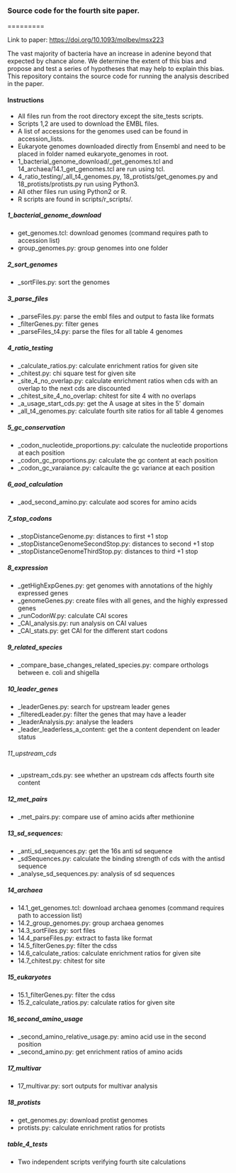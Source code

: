 ### Source code for the fourth site paper.
=========

Link to paper: https://doi.org/10.1093/molbev/msx223

The vast majority of bacteria have an increase in adenine beyond that expected by chance alone. We determine the extent of this bias and propose and test a series of hypotheses that may help to explain this bias. This repository contains the source code for running the analysis described in the paper.

#### Instructions

* All files run from the root directory except the site_tests scripts.
* Scripts 1,2 are used to download the EMBL files.
* A list of accessions for the genomes used can be found in accession_lists.
* Eukaryote genomes downloaded directly from Ensembl and need to be placed in folder named eukaryote_genomes in root.
* 1_bacterial_genome_download/_get_genomes.tcl and 14_archaea/14.1_get_genomes.tcl are run using tcl.
* 4_ratio_testing/_all_t4_genomes.py, 18_protists/get_genomes.py and 18_protists/protists.py run using Python3.
* All other files run using Python2 or R.
* R scripts are found in scripts/r_scripts/.

##### 1_bacterial_genome_download
* get_genomes.tcl: download genomes (command requires path to accession list)
* group_genomes.py: group genomes into one folder

##### 2_sort_genomes
* _sortFiles.py: sort the genomes

##### 3_parse_files
* _parseFiles.py: parse the embl files and output to fasta like formats
* _filterGenes.py: filter genes
* _parseFiles_t4.py: parse the files for all table 4 genomes

##### 4_ratio_testing
* _calculate_ratios.py: calculate enrichment ratios for given site
* _chitest.py: chi square test for given site
* _site_4_no_overlap.py: calculate enrichment ratios when cds with an overlap to the next cds are discounted
* _chitest_site_4_no_overlap: chitest for site 4 with no overlaps
* _a_usage_start_cds.py: get the A usage at sites in the 5' domain
* _all_t4_genomes.py: calculate fourth site ratios for all table 4 genomes

##### 5_gc_conservation
* _codon_nucleotide_proportions.py: calculate the nucleotide proportions at each position
* _codon_gc_proportions.py: calculate the gc content at each position
* _codon_gc_varaiance.py: calcaulte the gc variance at each position

##### 6_aod_calculation
* _aod_second_amino.py: calculate aod scores for amino acids

##### 7_stop_codons
* _stopDistanceGenome.py: distances to first +1 stop
* _stopDistanceGenomeSecondStop.py: distances to second +1 stop
* _stopDistanceGenomeThirdStop.py: distances to third +1 stop

##### 8_expression
* _getHighExpGenes.py: get genomes with annotations of the highly expressed genes
* _genomeGenes.py: create files with all genes, and the highly expressed genes
* _runCodonW.py: calculate CAI scores
* _CAI_analysis.py: run analysis on CAI values
* _CAI_stats.py: get CAI for the different start codons

##### 9_related_species
* _compare_base_changes_related_species.py: compare orthologs between e. coli and shigella

##### 10_leader_genes
* _leaderGenes.py: search for upstream leader genes
* _filteredLeader.py: filter the genes that may have a leader
* _leaderAnalysis.py: analyse the leaders
* _leader_leaderless_a_content: get the a content dependent on leader status

###### 11_upstream_cds
* _upstream_cds.py: see whether an upstream cds affects fourth site content

##### 12_met_pairs
* _met_pairs.py: compare use of amino acids after methionine

##### 13_sd_sequences:
* _anti_sd_sequences.py: get the 16s anti sd sequence
* _sdSequences.py: calculate the binding strength of cds with the antisd sequence
* _analyse_sd_sequences.py: analysis of sd sequences

##### 14_archaea
* 14.1_get_genomes.tcl: download archaea genomes (command requires path to accession list)
* 14.2_group_genomes.py: group archaea genomes
* 14.3_sortFiles.py: sort files
* 14.4_parseFiles.py: extract to fasta like format
* 14.5_filterGenes.py: filter the cdss
* 14.6_calculate_ratios: calculate enrichment ratios for given site
* 14.7_chitest.py: chitest for site

##### 15_eukaryotes
* 15.1_filterGenes.py: filter the cdss
* 15.2_calculate_ratios.py: calculate ratios for given site

##### 16_second_amino_usage
* _second_amino_relative_usage.py: amino acid use in the second position
* _second_amino.py: get enrichment ratios of amino acids

##### 17_multivar
* 17_multivar.py: sort outputs for multivar analysis

##### 18_protists
* get_genomes.py: download protist genomes
* protists.py: calculate enrichment ratios for protists

##### table_4_tests
* Two independent scripts verifying fourth site calculations
